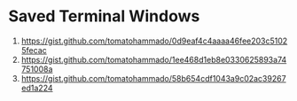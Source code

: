 # Saved Terminal Windows

1. <https://gist.github.com/tomatohammado/0d9eaf4c4aaaa46fee203c51025fecac>
2. <https://gist.github.com/tomatohammado/1ee468d1eb8e0330625893a74751008a>
3. <https://gist.github.com/tomatohammado/58b654cdf1043a9c02ac39267ed1a224>

